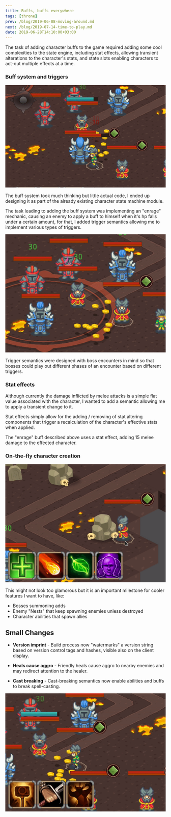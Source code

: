 ```yaml
---
title: Buffs, buffs everywhere
tags: [throne]
prev: /blog/2019-06-08-moving-around.md
next: /blog/2019-07-14-time-to-play.md
date: 2019-06-28T14:10:00+03:00
---
```


The task of adding character buffs to the game required adding some cool
complexities to the state engine, including stat effects, allowing transient
alterations to the character's stats, and state slots enabling characters to
act-out multiple effects at a time.


### Buff system and triggers

![Enrage triggered](./img/enrage_triggered.gif)

The buff system took much thinking but little actual code, I ended up designing
it as part of the already existing character state machine module.

The task leading to adding the buff system was implementing an "enrage" mechanic,
causing an enemy to apply a buff to himself when it's hp falls under a certain
amount, for that, I added trigger semantics allowing me to implement various
types of triggers.

![Damage over time on 'smash'](./img/dot.gif) 

Trigger semantics were designed with boss encounters in mind so that bosses
could play out different phases of an encounter based on different triggers.


### Stat effects

Although currently the damage inflicted by melee attacks is a simple flat value
associated with the character, I wanted to add a semantic allowing me to apply a
transient change to it.

Stat effects simply allow for the adding / removing of stat altering components
that trigger a recalculation of the character's effective stats when applied.

The "enrage" buff described above uses a stat effect, adding 15 melee damage to
the effected character.


### On-the-fly character creation

![Ability creating character](./img/instance_char.gif) 

This might not look too glamorous but it is an important milestone for cooler
features I want to have, like:

* Bosses summoning adds
* Enemy "Nests" that keep spawning enemies unless destroyed
* Character abilities that spawn allies


## Small Changes

* **Version imprint** - Build process now "watermarks" a version string based on
  version control tags and hashes, visible also on the client display.

* **Heals cause aggro** - Friendly heals cause aggro to nearby enemies and may
  redirect attention to the healer.

* **Cast breaking** - Cast-breaking semantics now enable abilities and buffs to
  break spell-casting.

![Cast breaking](./img/break_spell.gif)
